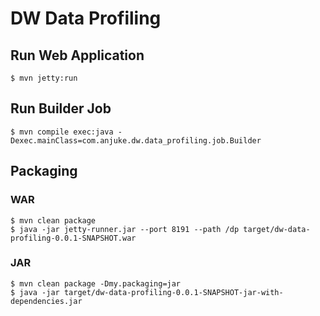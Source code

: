 DW Data Profiling
=================

Run Web Application
-------------------

```
$ mvn jetty:run
```

Run Builder Job
---------------

```
$ mvn compile exec:java -Dexec.mainClass=com.anjuke.dw.data_profiling.job.Builder
```

Packaging
---------

### WAR

```
$ mvn clean package
$ java -jar jetty-runner.jar --port 8191 --path /dp target/dw-data-profiling-0.0.1-SNAPSHOT.war
```

### JAR

```
$ mvn clean package -Dmy.packaging=jar
$ java -jar target/dw-data-profiling-0.0.1-SNAPSHOT-jar-with-dependencies.jar
```